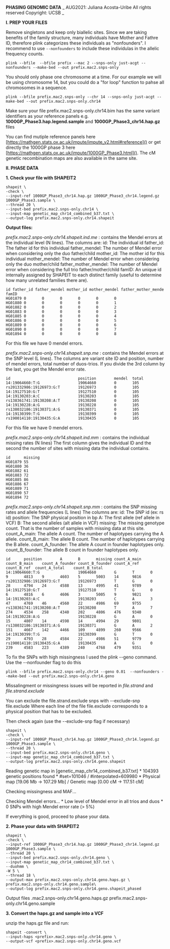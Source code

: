 **PHASING GENOMIC DATA**
_
AUG2021: Juliana Acosta-Uribe
All rights reserved
Copyright: UCSB
_

**I. PREP YOUR FILES**

Remove singletons and keep only biallelic sites.
Since we are taking benefits of the family structure, many individuals have Mother and Fathre ID, therefore plink categorizes these individuals as "nonfounders". I recommend to use ``--nonfounders`` to include these individulas in the allelic frequency counts.

```
plink --bfile  --bfile prefix --mac 2 --snps-only just-acgt --nonfounders --make-bed --out prefix.mac2.snps-only
```

You should only phase one chromosome at a time. For our example we will be using chromosome 14, but you could do a "for loop" function to pahse all chromosomes in a sequence.

```
plink --bfile prefix.mac2.snps-only --chr 14 --snps-only just-acgt --make-bed --out prefix.mac2.snps-only.chr14
```

Make sure your file prefix.mac2.snps-only.chr14.bim has the same variant identifiers as your reference panels e.g. **1000GP\_Phase3.hap.legend.sample** and **1000GP\_Phase3_chr14.hap.gz**  files

You can find mutiple reference panels here [https://mathgen.stats.ox.ac.uk/impute/impute_v2.html#reference]()
or get directly the 1000GP phase 3 here [https://mathgen.stats.ox.ac.uk/impute/1000GP_Phase3.html](). The cM genetic recombination maps are also available in the same site.

**II. PHASE DATA**

**1. Check your file with SHAPEIT2** 

```
shapeit \
-check \
--input-ref 1000GP_Phase3_chr14.hap.gz 1000GP_Phase3_chr14.legend.gz 1000GP_Phase3.sample \
--thread 20 \
--input-bed prefix.mac2.snps-only.chr14 \
--input-map genetic_map_chr14_combined_b37.txt \
--output-log prefix.mac2.snps-only.chr14.shapeit
```

**Output files:**

*prefix.mac2.snps-only.chr14.shapeit.ind.me* : contains the Mendel errors at the individual level (N lines).
The columns are:
id: The individual id
father_id: The father id for this individual
father_mendel: The number of Mendel error when considering only the duo father/child
mother_id: The mother id for this individual
mother_mendel: The number of Mendel error when considering only the duo mother/child
father_mother_mendel: The number of Mendel error when considering the full trio father/mother/child
famID: An unique id internally assigned by SHAPEIT to each distinct family (useful to determine how many unrelated families there are).

	id father_id father_mendel mother_id mother_mendel father_mother_mende  famID
	HG01879 0       0       0       0       0       0
	HG01880 0       0       0       0       0       1
	HG01882 0       0       0       0       0       2
	HG01883 0       0       0       0       0       3
	HG01885 0       0       0       0       0       4
	HG01886 0       0       0       0       0       5
	HG01889 0       0       0       0       0       6
	HG01890 0       0       0       0       0       7
	HG01894 0       0       0       0       0       8

For this file we have 0 mendel errors.

*prefix.mac2.snps-only.chr14.shapeit.snp.me* : contains the Mendel errors at the SNP level (L lines).
The columns are variant site ID and position, number of mendel errors, total number of duos-trios.
If you divide the 3rd column by the last, you get the Mendel error rate. 

	id     			 				position        mendel  total
	14:19064660:T:G 				19064660        0       105
	rs201332986:19126973:G:T        19126973        0       105
	14:19127510:G:T					19127510        0       105
	14:19130203:A:C 				19130203        0       105
	rs138361741:19130208:A:T        19130208        0       105
	14:19130228:A:G 				19130228        0       105
	rs138032186:19130371:A:G        19130371        0       105
	14:19130399:T:G 				19130399        0       105
	rs190014110:19130435:G:A        19130435        0       105

For this file we have 0 mendel errors.

*prefix.mac2.snps-only.chr14.shapeit.ind.mm* : contains the individual missing rates (N lines)
The first column gives the individual ID and the second the number of sites with missing data the individual contains.

	id      missing
	HG01879 55
	HG01880 36
	HG01882 61
	HG01883 72
	HG01885 86
	HG01886 67
	HG01889 71
	HG01890 57
	HG01894 72


*prefix.mac2.snps-only.chr14.shapeit.snp.mm* : contains the SNP missing rates and allele frequencies (L lines)
The columns are:
id: The SNP id (ex: rs id)
position: The SNP physical position in bp
A: The first allele (ref allele in VCF)
B: The second alleles (alt allele in VCF)
missing: The missing genotype count. That is the number of samples with missing data at this site.
count_A_main: The allele A count. The number of haplotypes carrying the A allele.
count_B_main: The allele B count. The number of haplotypes carrying the B allele.
count_A_founder: The allele A count in founder haplotypes only.
count_B_founder: The allele B count in founder haplotypes only.

	id      position        A       B       missing count_A_main    count_B_main    count_A_founder count_B_founder count_A_ref     count_B_ref  count_A_total    count_B_total
	14:19064660:T:G 				19064660        G       T       0       9       4813    9       4603    5       5003    14      9816
	rs201332986:19126973:G:T        19126973        T       G       0       28      4794    24      4588    13      4995    41      9789
	14:19127510:G:T 				19127510        T       G       0       6       4816    6       4606    3       5005    9       9821
	14:19130203:A:C 				19130203        C       A       3       47      4769    46      4560    22      4986    69      9755
	rs138361741:19130208:A:T        19130208        T       A       7       274     4534    258     4340    202     4806    476     9340
	14:19130228:A:G 				19130228        G       A       0       15      4807    14      4598    14      4994    29      9801
	rs138032186:19130371:A:G        19130371        G       A       2       151     4667    142     4466    109     4899    260     9566
	14:19130399:T:G 				19130399        G       T       0       29      4793    28      4584    22      4986    51      9779
	rs190014110:19130435:G:A        19130435        A       G       0       239     4583    223     4389    240     4768    479     9351

To fix the SNPs with high missingness I used the plink --geno command. Use the --nonfounder flag to do this

```
plink --bfile prefix.mac2.snps-only.chr14 --geno 0.01  --nonfounders --make-bed --out prefix.mac2.snps-only.chr14.geno
```

Missalingment or missingness issues will be reported in *file.strand* and *file.strand.exclude*

You can exclude the file.strand.exclude snps with --exclude-snp file.exclude
Where each line of the file file.exclude corresponds to a physical position that has to be excluded.

Then check again (use the --exclude-snp flag if necessary)

```
shapeit \
-check \
--input-ref 1000GP_Phase3_chr14.hap.gz 1000GP_Phase3_chr14.legend.gz 1000GP_Phase3.sample \
--thread 20 \
--input-bed prefix.mac2.snps-only.chr14.geno \
--input-map genetic_map_chr14_combined_b37.txt \
--output-log prefix.mac2.snps-only.chr14.geno.shapeit
```

Reading genetic map in [genetic_map_chr14_combined_b37.txt]
	  * 104393 genetic positions found
	  * #set=101046 / #interpolated=609980
	  * Physical map [19.06 Mb -> 107.29 Mb] / Genetic map [0.00 cM -> 117.51 cM]

Checking missingness and MAF...

Checking Mendel errors...
	  * Low level of Mendel error in all trios and duos
	  * 0 SNPs with high Mendel error rate (> 5%)

If everything is good, proceed to phase your data.


**2.  Phase your data with SHAPEIT2**

```
shapeit \
-check \
--input-ref 1000GP_Phase3_chr14.hap.gz 1000GP_Phase3_chr14.legend.gz 1000GP_Phase3.sample \
--thread 20 \
--input-bed prefix.mac2.snps-only.chr14.geno \
--input-map genetic_map_chr14_combined_b37.txt \
--duohmm \
-W 5 \
--thread 18 \
--output-max prefix.mac2.snps-only.chr14.geno.haps.gz \
prefix.mac2.snps-only.chr14.geno.sample\
--output-log prefix.mac2.snps-only.chr14.geno.shapeit_phased
```

Output files <prefix>.mac2.snps-only.chr14.geno.haps.gz 
prefix.mac2.snps-only.chr14.geno.sample


**3. Convert the haps.gz and sample into a VCF**

unzip the haps.gz file and run:

```
shapeit -convert \
--input-haps <prefix>.mac2.snps-only.chr14.geno \
--output-vcf <prefix>.mac2.snps-only.chr14.geno.vcf
```
